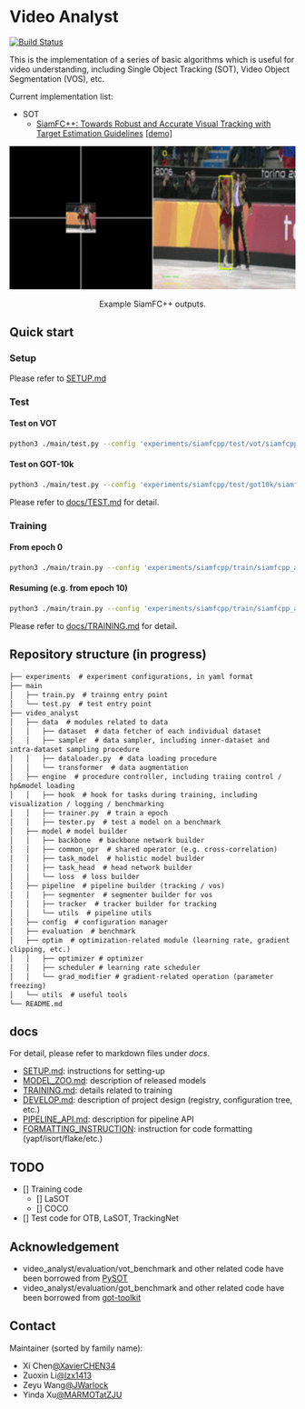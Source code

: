 # Video Analyst

[![Build Status](https://travis-ci.org/MegviiDetection/video_analyst.svg?branch=master)](https://travis-ci.org/MegviiDetection/video_analyst)

This is the implementation of a series of basic algorithms which is useful for video understanding, including Single Object Tracking (SOT), Video Object Segmentation (VOS), etc.

Current implementation list:

* SOT
  * [SiamFC++: Towards Robust and Accurate Visual Tracking with Target Estimation Guidelines](https://arxiv.org/abs/1911.06188) [[demo]](https://www.youtube.com/watch?v=TCziWahnXT8&list=PL4KqNq8e6fJkfk35zHRaUd21ExV522JK0&index=4&t=0s&app=desktop)

<div align="center">
  <img src="docs/resources/siamfcpp_ice2.gif" width="800px" />
  <p>Example SiamFC++ outputs.</p>
</div>

## Quick start

### Setup

Please refer to [SETUP.md](docs/SETUP.md)

### Test

#### Test on VOT

```Bash
python3 ./main/test.py --config 'experiments/siamfcpp/test/vot/siamfcpp_alexnet.yaml'
```

#### Test on GOT-10k

```Bash
python3 ./main/test.py --config 'experiments/siamfcpp/test/got10k/siamfcpp_alexnet-got.yaml'
```

Please refer to [docs/TEST.md](docs/TEST.md) for detail.

### Training

#### From epoch 0

```Bash
python3 ./main/train.py --config 'experiments/siamfcpp/train/siamfcpp_alexnet-trn.yaml'
```

#### Resuming (e.g. from epoch 10)

```Bash
python3 ./main/train.py --config 'experiments/siamfcpp/train/siamfcpp_alexnet-trn.yaml' --resume-from-epoch=10
```

Please refer to [docs/TRAINING.md](docs/TRAINING.md) for detail.

## Repository structure (in progress)

```File Tree
├── experiments  # experiment configurations, in yaml format
├── main
│   ├── train.py  # trainng entry point
│   └── test.py  # test entry point
├── video_analyst
│   ├── data  # modules related to data
│   │   ├── dataset  # data fetcher of each individual dataset
│   │   ├── sampler  # data sampler, including inner-dataset and intra-dataset sampling procedure
│   │   ├── dataloader.py  # data loading procedure
│   │   └── transformer  # data augmentation
│   ├── engine  # procedure controller, including traiing control / hp&model loading
│   │   ├── hook  # hook for tasks during training, including visualization / logging / benchmarking
│   │   ├── trainer.py  # train a epoch
│   │   ├── tester.py  # test a model on a benchmark
│   ├── model # model builder
│   │   ├── backbone  # backbone network builder
│   │   ├── common_opr  # shared operator (e.g. cross-correlation)
│   │   ├── task_model  # holistic model builder
│   │   ├── task_head  # head network builder
│   │   └── loss  # loss builder
│   ├── pipeline  # pipeline builder (tracking / vos)
│   │   ├── segmenter  # segmenter builder for vos
│   │   ├── tracker  # tracker builder for tracking
│   │   └── utils  # pipeline utils
│   ├── config  # configuration manager
│   ├── evaluation  # benchmark
│   ├── optim  # optimization-related module (learning rate, gradient clipping, etc.)
│   │   ├── optimizer # optimizer
│   │   ├── scheduler # learning rate scheduler
│   │   └── grad_modifier # gradient-related operation (parameter freezing)
│   └── utils  # useful tools
└── README.md
```

## docs

For detail, please refer to markdown files under _docs_.

* [SETUP.md](docs/SETUP.md): instructions for setting-up
* [MODEL_ZOO.md](docs/MODEL_ZOO.md): description of released models
* [TRAINING.md](docs/TRAINING.md): details related to training
* [DEVELOP.md](docs/DEVELOP.md): description of project design (registry, configuration tree, etc.)
* [PIPELINE_API.md](docs/PIPELINE_API.md): description for pipeline API
* [FORMATTING_INSTRUCTION](docs/FORMATTING_INSTRUCTIONS.md): instruction for code formatting (yapf/isort/flake/etc.)

## TODO

* [] Training code
  * [] LaSOT
  * [] COCO
* [] Test code for OTB, LaSOT, TrackingNet

## Acknowledgement

* video_analyst/evaluation/vot_benchmark and other related code have been borrowed from [PySOT](https://github.com/STVIR/pysot)
* video_analyst/evaluation/got_benchmark and other related code have been borrowed from [got-toolkit](https://github.com/got-10k/toolkit.git)

## Contact

Maintainer (sorted by family name):

* Xi Chen[@XavierCHEN34](https://github.com/XavierCHEN34)
* Zuoxin Li[@lzx1413](https://github.com/lzx1413)
* Zeyu Wang[@JWarlock](http://github.com/JWarlock)
* Yinda Xu[@MARMOTatZJU](https://github.com/MARMOTatZJU)
